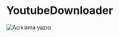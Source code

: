 # YoutubeDownloader


 <img src="![image](https://github.com/mosmduali/YoutubeDownloader/assets/65809305/c229d767-5bf0-428a-ad6f-050ed8336d45)
" alt="Açıklama yazısı">
